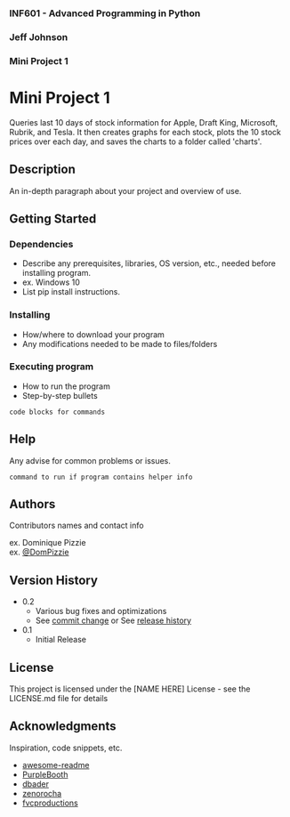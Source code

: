 ### INF601 - Advanced Programming in Python
### Jeff Johnson
### Mini Project 1
 
 
# Mini Project 1
 
Queries last 10 days of stock information for Apple, Draft King, Microsoft, Rubrik, and Tesla. It then creates graphs for each stock, plots the 10 stock prices over each day, and saves the charts to a folder called 'charts'.
 
## Description
 
An in-depth paragraph about your project and overview of use.
 
## Getting Started
 
### Dependencies
 
* Describe any prerequisites, libraries, OS version, etc., needed before installing program.
* ex. Windows 10
* List pip install instructions.
 
### Installing
 
* How/where to download your program
* Any modifications needed to be made to files/folders
 
### Executing program
 
* How to run the program
* Step-by-step bullets
```
code blocks for commands
```
 
## Help
 
Any advise for common problems or issues.
```
command to run if program contains helper info
```
 
## Authors
 
Contributors names and contact info
 
ex. Dominique Pizzie  
ex. [@DomPizzie](https://twitter.com/dompizzie)
 
## Version History
 
* 0.2
    * Various bug fixes and optimizations
    * See [commit change]() or See [release history]()
* 0.1
    * Initial Release
 
## License
 
This project is licensed under the [NAME HERE] License - see the LICENSE.md file for details
 
## Acknowledgments
 
Inspiration, code snippets, etc.
* [awesome-readme](https://github.com/matiassingers/awesome-readme)
* [PurpleBooth](https://gist.github.com/PurpleBooth/109311bb0361f32d87a2)
* [dbader](https://github.com/dbader/readme-template)
* [zenorocha](https://gist.github.com/zenorocha/4526327)
* [fvcproductions](https://gist.github.com/fvcproductions/1bfc2d4aecb01a834b46)